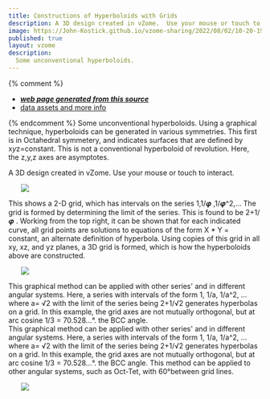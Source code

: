 ```yaml
---
title: Constructions of Hyperboloids with Grids
description: A 3D design created in vZome.  Use your mouse or touch to interact.
image: https://John-Kostick.github.io/vzome-sharing/2022/08/02/10-20-19-Phi-hyperboloid-6/Phi-hyperboloid-6.png
published: true
layout: vzome
description: 
  Some unconventional hyperboloids.  
---
```


{% comment %}
 - [***web page generated from this source***](<https://John-Kostick.github.io/vzome-sharing/2022/08/02/Phi-hyperboloid-6-10-20-19.html>)
 - [data assets and more info](<https://github.com/John-Kostick/vzome-sharing/tree/main/2022/08/02/10-20-19-Phi-hyperboloid-6/>)
 
{% endcomment %}
 Some unconventional hyperboloids. Using a graphical technique, hyperboloids can be generated in various symmetries. This first is in Octahedral symmetery, and indicates surfaces that are defined by x*y*z=constant.  This is not a conventional hyperboloid of revolution. Here, the z,y,z axes are asymptotes.  

A 3D design created in vZome.  Use your mouse or touch to interact.

<vzome-viewer style="width: 87%; height: 60vh; margin: 5%"
       src="https://John-Kostick.github.io/vzome-sharing/2022/08/02/10-20-19-Phi-hyperboloid-6/Phi-hyperboloid-6.vZome" >
  <img src="https://John-Kostick.github.io/vzome-sharing/2022/08/02/10-20-19-Phi-hyperboloid-6/Phi-hyperboloid-6.png" />
</vzome-viewer>

This shows a 2-D grid, which has intervals on the series 1,1/𝝋 ,1/𝝋^2,... The grid is formed by determining the limit of the series.  This is found to be 2+1/𝝋 . Working from the top right, it can be shown that for each indicated curve, all grid points are solutions to equations of the form X * Y = constant, an alternate definition of hyperbola. Using copies of this grid in all xy, xz, and yz planes, a 3D grid is formed, which is how the hyperboloids above are constructed.  


<vzome-viewer style="width: 87%; height: 60vh; margin: 5%"
      src="https://John-Kostick.github.io/vzome-sharing/2021/04/18/09-15-51-Phi-hyperbola/Phi-hyperbola.vZome" >
 <img src="https://John-Kostick.github.io/vzome-sharing/2021/04/18/09-15-51-Phi-hyperbola/Phi-hyperbola.png" />
</vzome-viewer>

This graphical method can be applied with other series' and in different angular systems.  Here, a series with intervals of the form 1, 1/a, 1/a^2, ...  where a= √2 with the limit of the series being  2+1/√2 generates hyperbolas on a grid.  In this example, the grid  axes  are not mutually orthogonal, but at arc cosine 1/3 = 70.528...°. the BCC angle.    
This graphical method can be applied with other series' and in different angular systems.  Here, a series with intervals of the form 1, 1/a, 1/a^2, ...  where a= √2 with the limit of the series being  2+1/√2 generates hyperbolas on a grid.  In this example, the grid  axes  are not mutually orthogonal, but at arc cosine 1/3 = 70.528...°. the BCC angle.   This method can be applied to other angular systems, such as Oct-Tet, with 60°between grid lines.  


<vzome-viewer style="width: 87%; height: 60vh; margin: 5%"
      src="https://John-Kostick.github.io/vzome-sharing/2021/05/10/17-45-02-Green-hyperbola/Green-hyperbola.vZome" >
 <img src="https://John-Kostick.github.io/vzome-sharing/2021/05/10/17-45-02-Green-hyperbola/Green-hyperbola.png" />
</vzome-viewer>
